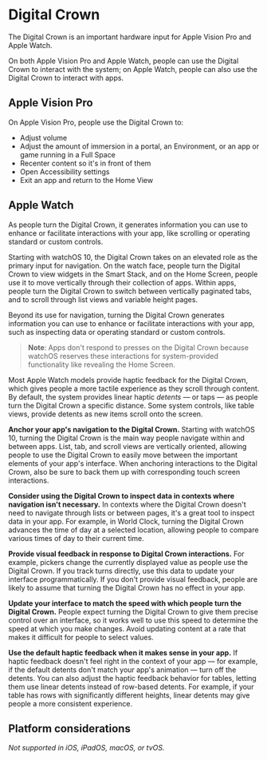 # Digital Crown

The Digital Crown is an important hardware input for Apple Vision Pro and Apple Watch.

On both Apple Vision Pro and Apple Watch, people can use the Digital Crown to interact with the system; on Apple Watch, people can also use the Digital Crown to interact with apps.

## Apple Vision Pro

On Apple Vision Pro, people use the Digital Crown to:

- Adjust volume
- Adjust the amount of immersion in a portal, an Environment, or an app or game running in a Full Space
- Recenter content so it's in front of them
- Open Accessibility settings
- Exit an app and return to the Home View

## Apple Watch

As people turn the Digital Crown, it generates information you can use to enhance or facilitate interactions with your app, like scrolling or operating standard or custom controls.

Starting with watchOS 10, the Digital Crown takes on an elevated role as the primary input for navigation. On the watch face, people turn the Digital Crown to view widgets in the Smart Stack, and on the Home Screen, people use it to move vertically through their collection of apps. Within apps, people turn the Digital Crown to switch between vertically paginated tabs, and to scroll through list views and variable height pages.

Beyond its use for navigation, turning the Digital Crown generates information you can use to enhance or facilitate interactions with your app, such as inspecting data or operating standard or custom controls.

> **Note**: Apps don't respond to presses on the Digital Crown because watchOS reserves these interactions for system-provided functionality like revealing the Home Screen.

Most Apple Watch models provide haptic feedback for the Digital Crown, which gives people a more tactile experience as they scroll through content. By default, the system provides linear haptic _detents_ — or taps — as people turn the Digital Crown a specific distance. Some system controls, like table views, provide detents as new items scroll onto the screen.

**Anchor your app's navigation to the Digital Crown.** Starting with watchOS 10, turning the Digital Crown is the main way people navigate within and between apps. List, tab, and scroll views are vertically oriented, allowing people to use the Digital Crown to easily move between the important elements of your app's interface. When anchoring interactions to the Digital Crown, also be sure to back them up with corresponding touch screen interactions.

**Consider using the Digital Crown to inspect data in contexts where navigation isn't necessary.** In contexts where the Digital Crown doesn't need to navigate through lists or between pages, it's a great tool to inspect data in your app. For example, in World Clock, turning the Digital Crown advances the time of day at a selected location, allowing people to compare various times of day to their current time.

**Provide visual feedback in response to Digital Crown interactions.** For example, pickers change the currently displayed value as people use the Digital Crown. If you track turns directly, use this data to update your interface programmatically. If you don't provide visual feedback, people are likely to assume that turning the Digital Crown has no effect in your app.

**Update your interface to match the speed with which people turn the Digital Crown.** People expect turning the Digital Crown to give them precise control over an interface, so it works well to use this speed to determine the speed at which you make changes. Avoid updating content at a rate that makes it difficult for people to select values.

**Use the default haptic feedback when it makes sense in your app.** If haptic feedback doesn't feel right in the context of your app — for example, if the default detents don't match your app's animation — turn off the detents. You can also adjust the haptic feedback behavior for tables, letting them use linear detents instead of row-based detents. For example, if your table has rows with significantly different heights, linear detents may give people a more consistent experience.

## Platform considerations

_Not supported in iOS, iPadOS, macOS, or tvOS._
